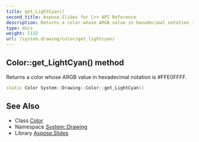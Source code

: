 ```yaml
---
title: get_LightCyan()
second_title: Aspose.Slides for C++ API Reference
description: Returns a color whose ARGB value in hexadecimal notation is #FFE0FFFF.
type: docs
weight: 1132
url: /system.drawing/color/get_lightcyan/
---
```

## Color::get_LightCyan() method


Returns a color whose ARGB value in hexadecimal notation is #FFE0FFFF.

```cpp
static Color System::Drawing::Color::get_LightCyan()
```

## See Also

* Class [Color](../)
* Namespace [System::Drawing](../../)
* Library [Aspose.Slides](../../../)